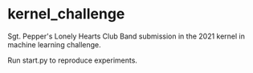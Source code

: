 # kernel_challenge

Sgt. Pepper's Lonely Hearts Club Band submission in the 2021 kernel in machine learning challenge.

Run start.py to reproduce experiments.
